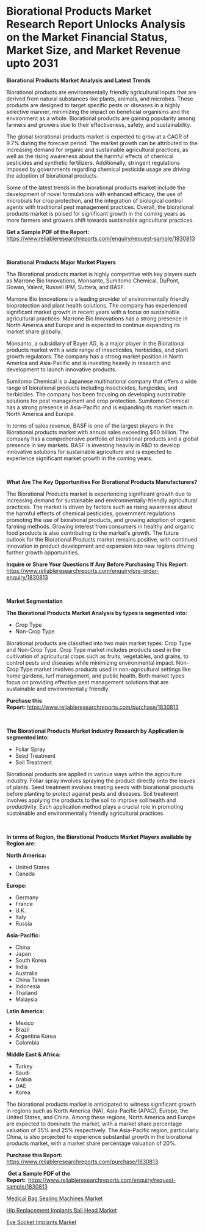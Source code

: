 <p><h1>Biorational Products Market Research Report Unlocks Analysis on the Market Financial Status, Market Size, and Market Revenue upto 2031</h1></p><p><strong>Biorational Products Market Analysis and Latest Trends</strong></p>
<p><p>Biorational products are environmentally friendly agricultural inputs that are derived from natural substances like plants, animals, and microbes. These products are designed to target specific pests or diseases in a highly selective manner, minimizing the impact on beneficial organisms and the environment as a whole. Biorational products are gaining popularity among farmers and growers due to their effectiveness, safety, and sustainability.</p><p>The global biorational products market is expected to grow at a CAGR of 9.7% during the forecast period. The market growth can be attributed to the increasing demand for organic and sustainable agricultural practices, as well as the rising awareness about the harmful effects of chemical pesticides and synthetic fertilizers. Additionally, stringent regulations imposed by governments regarding chemical pesticide usage are driving the adoption of biorational products.</p><p>Some of the latest trends in the biorational products market include the development of novel formulations with enhanced efficacy, the use of microbials for crop protection, and the integration of biological control agents with traditional pest management practices. Overall, the biorational products market is poised for significant growth in the coming years as more farmers and growers shift towards sustainable agricultural practices.</p></p>
<p><strong>Get a Sample PDF of the Report:&nbsp;</strong> <a href="https://www.reliableresearchreports.com/enquiry/request-sample/1830813">https://www.reliableresearchreports.com/enquiry/request-sample/1830813</a></p>
<p>&nbsp;</p>
<p><strong>Biorational Products Major Market Players</strong></p>
<p><p>The Biorational products market is highly competitive with key players such as Marrone Bio Innovations, Monsanto, Sumitomo Chemical, DuPont, Gowan, Valent, Russell IPM, Suttera, and BASF. </p><p>Marrone Bio Innovations is a leading provider of environmentally friendly bioprotection and plant health solutions. The company has experienced significant market growth in recent years with a focus on sustainable agricultural practices. Marrone Bio Innovations has a strong presence in North America and Europe and is expected to continue expanding its market share globally.</p><p>Monsanto, a subsidiary of Bayer AG, is a major player in the Biorational products market with a wide range of insecticides, herbicides, and plant growth regulators. The company has a strong market position in North America and Asia-Pacific and is investing heavily in research and development to launch innovative products.</p><p>Sumitomo Chemical is a Japanese multinational company that offers a wide range of biorational products including insecticides, fungicides, and herbicides. The company has been focusing on developing sustainable solutions for pest management and crop protection. Sumitomo Chemical has a strong presence in Asia-Pacific and is expanding its market reach in North America and Europe.</p><p>In terms of sales revenue, BASF is one of the largest players in the Biorational products market with annual sales exceeding $60 billion. The company has a comprehensive portfolio of biorational products and a global presence in key markets. BASF is investing heavily in R&D to develop innovative solutions for sustainable agriculture and is expected to experience significant market growth in the coming years.</p></p>
<p>&nbsp;</p>
<p><strong>What Are The Key Opportunities For Biorational Products Manufacturers?</strong></p>
<p><p>The Biorational Products market is experiencing significant growth due to increasing demand for sustainable and environmentally-friendly agricultural practices. The market is driven by factors such as rising awareness about the harmful effects of chemical pesticides, government regulations promoting the use of biorational products, and growing adoption of organic farming methods. Growing interest from consumers in healthy and organic food products is also contributing to the market's growth. The future outlook for the Biorational Products market remains positive, with continued innovation in product development and expansion into new regions driving further growth opportunities.</p></p>
<p><strong>Inquire or Share Your Questions If Any Before Purchasing This Report:</strong> <a href="https://www.reliableresearchreports.com/enquiry/pre-order-enquiry/1830813">https://www.reliableresearchreports.com/enquiry/pre-order-enquiry/1830813</a></p>
<p>&nbsp;</p>
<p><strong>Market Segmentation</strong></p>
<p><strong>The Biorational Products Market Analysis by types is segmented into:</strong></p>
<p><ul><li>Crop Type</li><li>Non-Crop Type</li></ul></p>
<p><p>Biorational products are classified into two main market types: Crop Type and Non-Crop Type. Crop Type market includes products used in the cultivation of agricultural crops such as fruits, vegetables, and grains, to control pests and diseases while minimizing environmental impact. Non-Crop Type market involves products used in non-agricultural settings like home gardens, turf management, and public health. Both market types focus on providing effective pest management solutions that are sustainable and environmentally friendly.</p></p>
<p><strong>Purchase this Report:&nbsp;</strong><a href="https://www.reliableresearchreports.com/purchase/1830813">https://www.reliableresearchreports.com/purchase/1830813</a></p>
<p>&nbsp;</p>
<p><strong>The Biorational Products Market Industry Research by Application is segmented into:</strong></p>
<p><ul><li>Foliar Spray</li><li>Seed Treatment</li><li>Soil Treatment</li></ul></p>
<p><p>Biorational products are applied in various ways within the agriculture industry. Foliar spray involves spraying the product directly onto the leaves of plants. Seed treatment involves treating seeds with biorational products before planting to protect against pests and diseases. Soil treatment involves applying the products to the soil to improve soil health and productivity. Each application method plays a crucial role in promoting sustainable and environmentally friendly agricultural practices.</p></p>
<p>&nbsp;</p>
<p><strong>In terms of Region, the Biorational Products Market Players available by Region are:</strong></p>
<p>
    <p> <strong> North America: </strong>
        <ul>
            <li>United States</li>
            <li>Canada</li>
        </ul>
        </p> 
    <p> <strong> Europe: </strong>
        <ul>
            <li>Germany</li>
            <li>France</li>
            <li>U.K.</li>
            <li>Italy</li>
            <li>Russia</li>
        </ul>
        </p> 
    <p> <strong> Asia-Pacific: </strong>
        <ul>
            <li>China</li>
            <li>Japan</li>
            <li>South Korea</li>
            <li>India</li>
            <li>Australia</li>
            <li>China Taiwan</li>
            <li>Indonesia</li>
            <li>Thailand</li>
            <li>Malaysia</li>
        </ul>
        </p> 
    <p> <strong> Latin America: </strong>
        <ul>
            <li>Mexico</li>
            <li>Brazil</li>
            <li>Argentina Korea</li>
            <li>Colombia</li>
        </ul>
        </p> 
    <p> <strong> Middle East & Africa: </strong>
        <ul>
            <li>Turkey</li>
            <li>Saudi</li>
            <li>Arabia</li>
            <li>UAE</li>
            <li>Korea</li>
        </ul>
    </p>
    </p>
<p><p>The biorational products market is anticipated to witness significant growth in regions such as North America (NA), Asia-Pacific (APAC), Europe, the United States, and China. Among these regions, North America and Europe are expected to dominate the market, with a market share percentage valuation of 35% and 25% respectively. The Asia-Pacific region, particularly China, is also projected to experience substantial growth in the biorational products market, with a market share percentage valuation of 20%.</p></p>
<p><strong>Purchase this Report: </strong><a href="https://www.reliableresearchreports.com/purchase/1830813">https://www.reliableresearchreports.com/purchase/1830813</a></p>
<p>&nbsp;<strong>Get a Sample PDF of the Report:&nbsp;&nbsp;</strong><a href="https://www.reliableresearchreports.com/enquiry/request-sample/1830813">https://www.reliableresearchreports.com/enquiry/request-sample/1830813</a></p>
<p><strong></strong></p>
<p><p><a href="https://view.publitas.com/reportprime-1/global-medical-bag-sealing-machines-market-size-and-market-trends-insights-and-projections-from-2023-to-2030/">Medical Bag Sealing Machines Market</a></p><p><a href="https://view.publitas.com/reportprime-1/hip-replacement-implants-ball-head-market-furnish-information-about-market-size-market-share-market-dynamics-and-projections-spanning-from-2023-to-2030/">Hip Replacement Implants Ball Head Market</a></p><p><a href="https://view.publitas.com/reportprime-1/eye-socket-implants-market-a-comprehensive-report-of-its-market-share-growth-trends-2023-2030/">Eye Socket Implants Market</a></p></p>
